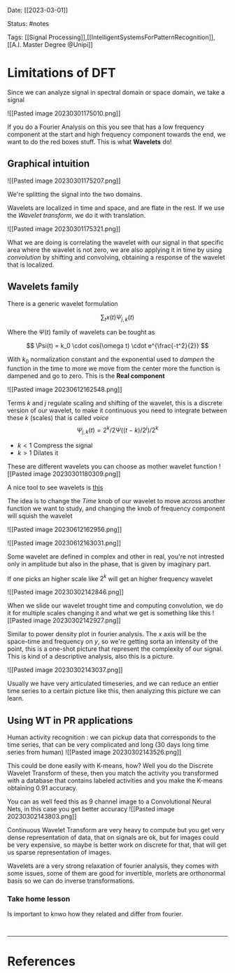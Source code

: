 Date: [[2023-03-01]]

Status: #notes

Tags: [[Signal Processing]],[[IntelligentSystemsForPatternRecognition]], [[A.I. Master Degree @Unipi]]

# Limitations of DFT

Since we can analyze signal in spectral domain or space domain, we take a signal

![[Pasted image 20230301175010.png]]

If you do a Fourier Analysis on this you see that has a low frequency component at the start and high frequency component towards the end, we want to do the red boxes stuff. This is what **Wavelets** do!

## Graphical intuition

![[Pasted image 20230301175207.png]]

We're splitting the signal into the two domains.

Wavelets are localized in time and space, and are flate in the rest. If we use the *Wavelet transform*, we do it with translation.

![[Pasted image 20230301175321.png]]

What we are doing is correlating the wavelet with our signal in that specific area where the wavelet is not zero, we are also applying it in time by using *convolution* by shifting and convolving, obtaining a response of the wavelet that is localized.

## Wavelets family

There is a generic wavelet formulation

$$
\sum_{t}x(t)\Psi_{j,k}(t)
$$

Where the $\Psi(t)$ family of wavelets can be tought as

$$
\Psi(t) = k_0 \cdot cos(\omega t) \cdot e^{\frac{-t^2}{2}}
$$

With $k_0$ normalization constant and the exponential used to *dampen* the function in the time to more we move from the center more the function is dampened and go to zero. This is the **Real component**

![[Pasted image 20230612162548.png]]


Terms $k$ and $j$ regulate scaling and shifting of the wavelet, this is a discrete version of our wavelet, to make it continuous you need to integrate between these $k$ (scales) that is called *voice*
$$
\Psi_{j,k}(t) = 2^k/2\Psi((t - k)/2^j)/2^k
$$

- $k < 1$ Compress the signal
- $k > 1$ Dilates it

These are different wavelets you can choose as mother wavelet function
![[Pasted image 20230301180309.png]]

A nice tool to see wavelets is [this](http:wavelets.pybytes.com/)

The idea is to change the *Time* knob of our wavelet to move across another function we want to study, and changing the knob of frequency component will squish the wavelet

![[Pasted image 20230612162956.png]]

![[Pasted image 20230612163031.png]]


Some wavelet are defined in complex and other in real, you're not intrested only in amplitude but also in the phase, that is given by imaginary part.

If one picks an higher scale like $2^k$ will get an higher frequency wavelet

![[Pasted image 20230302142846.png]]

When we slide our wavelet trought time and computing convolution, we do it for multiple scales changing it and what we get is something like this
![[Pasted image 20230302142927.png]]

Similar to power density plot in fourier analysis. The $x$ axis will be the space-time and frequency on $y$, so we're getting sorta an intensity of the point, this is a one-shot picture that represent the complexity of our signal. This is kind of a descriptive analysis, also this is a picture.

![[Pasted image 20230302143037.png]]

Usually we have very articulated timeseries, and we can reduce an entier time series to a certain picture like this, then analyzing this picture we can learn.

## Using WT in PR applications

Human activity recognition : we can pickup data that corresponds to the time series, that can be very complicated and long (30 days long time series from human)
![[Pasted image 20230302143526.png]]

This could be done easily with K-means, how? Well you do the Discrete Wavelet Transform of these, then you match the activity you transformed with a database that contains labeled activities and you make the K-means obtaining 0.91 accuracy.


You can as well feed this as 9 channel image to a Convolutional Neural Nets, in this case you get better accuracy
![[Pasted image 20230302143803.png]]


Continuous Wavelet Transform are very heavy to compute but you get very dense representation of data, that on signals are ok, but for images could be very expensive, so maybe is better work on discrete for that, that will get us sparse representation of images.

Wavelets are a very strong relaxation of fourier analysis, they comes with some issues, some of them are good for invertible, morlets are orthonormal basis so we can do inverse transformations.

### Take home lesson
Is important to knwo how they related and differ from fourier.

```ad-summary


```


---
# References

